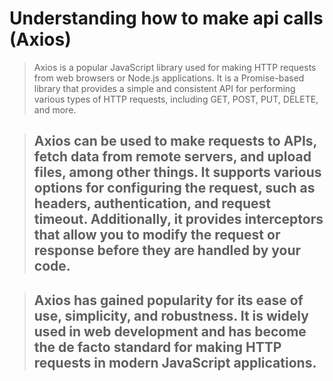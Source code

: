 # 	Understanding how to make api calls (Axios)

>  Axios is a popular JavaScript library used for making HTTP requests from web browsers or Node.js applications. It is a Promise-based library that provides a simple and consistent API for performing various types of HTTP requests, including GET, POST, PUT, DELETE, and more.

> ## Axios can be used to make requests to APIs, fetch data from remote servers, and upload files, among other things. It supports various options for configuring the request, such as headers, authentication, and request timeout. Additionally, it provides interceptors that allow you to modify the request or response before they are handled by your code.  

> ## Axios has gained popularity for its ease of use, simplicity, and robustness. It is widely used in web development and has become the de facto standard for making HTTP requests in modern JavaScript applications.